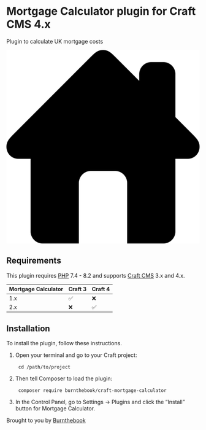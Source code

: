 # Mortgage Calculator plugin for Craft CMS 4.x

Plugin to calculate UK mortgage costs

![Screenshot](resources/img/plugin-logo.png)

## Requirements

This plugin requires [PHP](https://www.php.net/) 7.4 - 8.2 and supports [Craft CMS](https://www.craftcms.com/) 3.x and 4.x.

| Mortgage Calculator  | Craft 3            | Craft 4            |
|----------------------|--------------------|--------------------|
| 1.x                  | :white_check_mark: | :x:                |
| 2.x                  | :x:                | :white_check_mark: |


## Installation

To install the plugin, follow these instructions.

1. Open your terminal and go to your Craft project:

        cd /path/to/project

2. Then tell Composer to load the plugin:

        composer require burnthebook/craft-mortgage-calculator

3. In the Control Panel, go to Settings → Plugins and click the “Install” button for Mortgage Calculator.

Brought to you by [Burnthebook](https://www.burnthebook.co.uk)
